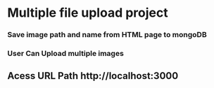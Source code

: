 # Multiple file upload project

### Save image path and name from HTML page to mongoDB

### User Can Upload multiple images 

## Acess URL Path http://localhost:3000
 
        

 

